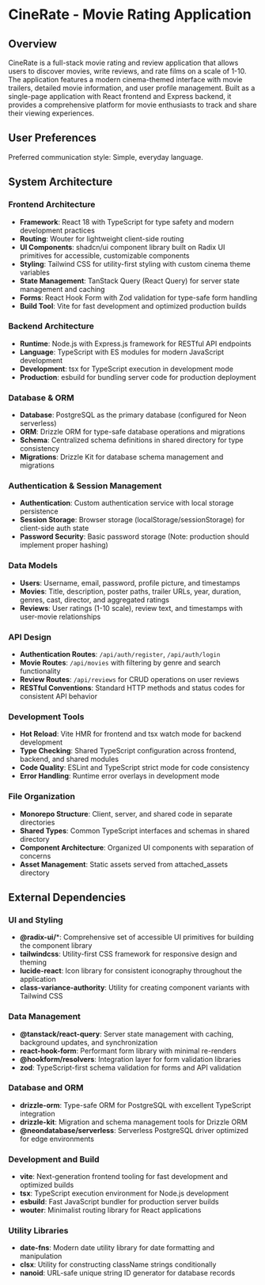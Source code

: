 # CineRate - Movie Rating Application

## Overview

CineRate is a full-stack movie rating and review application that allows users to discover movies, write reviews, and rate films on a scale of 1-10. The application features a modern cinema-themed interface with movie trailers, detailed movie information, and user profile management. Built as a single-page application with React frontend and Express backend, it provides a comprehensive platform for movie enthusiasts to track and share their viewing experiences.

## User Preferences

Preferred communication style: Simple, everyday language.

## System Architecture

### Frontend Architecture
- **Framework**: React 18 with TypeScript for type safety and modern development practices
- **Routing**: Wouter for lightweight client-side routing
- **UI Components**: shadcn/ui component library built on Radix UI primitives for accessible, customizable components
- **Styling**: Tailwind CSS for utility-first styling with custom cinema theme variables
- **State Management**: TanStack Query (React Query) for server state management and caching
- **Forms**: React Hook Form with Zod validation for type-safe form handling
- **Build Tool**: Vite for fast development and optimized production builds

### Backend Architecture
- **Runtime**: Node.js with Express.js framework for RESTful API endpoints
- **Language**: TypeScript with ES modules for modern JavaScript development
- **Development**: tsx for TypeScript execution in development mode
- **Production**: esbuild for bundling server code for production deployment

### Database & ORM
- **Database**: PostgreSQL as the primary database (configured for Neon serverless)
- **ORM**: Drizzle ORM for type-safe database operations and migrations
- **Schema**: Centralized schema definitions in shared directory for type consistency
- **Migrations**: Drizzle Kit for database schema management and migrations

### Authentication & Session Management
- **Authentication**: Custom authentication service with local storage persistence
- **Session Storage**: Browser storage (localStorage/sessionStorage) for client-side auth state
- **Password Security**: Basic password storage (Note: production should implement proper hashing)

### Data Models
- **Users**: Username, email, password, profile picture, and timestamps
- **Movies**: Title, description, poster paths, trailer URLs, year, duration, genres, cast, director, and aggregated ratings
- **Reviews**: User ratings (1-10 scale), review text, and timestamps with user-movie relationships

### API Design
- **Authentication Routes**: `/api/auth/register`, `/api/auth/login`
- **Movie Routes**: `/api/movies` with filtering by genre and search functionality
- **Review Routes**: `/api/reviews` for CRUD operations on user reviews
- **RESTful Conventions**: Standard HTTP methods and status codes for consistent API behavior

### Development Tools
- **Hot Reload**: Vite HMR for frontend and tsx watch mode for backend development
- **Type Checking**: Shared TypeScript configuration across frontend, backend, and shared modules
- **Code Quality**: ESLint and TypeScript strict mode for code consistency
- **Error Handling**: Runtime error overlays in development mode

### File Organization
- **Monorepo Structure**: Client, server, and shared code in separate directories
- **Shared Types**: Common TypeScript interfaces and schemas in shared directory
- **Component Architecture**: Organized UI components with separation of concerns
- **Asset Management**: Static assets served from attached_assets directory

## External Dependencies

### UI and Styling
- **@radix-ui/***: Comprehensive set of accessible UI primitives for building the component library
- **tailwindcss**: Utility-first CSS framework for responsive design and theming
- **lucide-react**: Icon library for consistent iconography throughout the application
- **class-variance-authority**: Utility for creating component variants with Tailwind CSS

### Data Management
- **@tanstack/react-query**: Server state management with caching, background updates, and synchronization
- **react-hook-form**: Performant form library with minimal re-renders
- **@hookform/resolvers**: Integration layer for form validation libraries
- **zod**: TypeScript-first schema validation for forms and API validation

### Database and ORM
- **drizzle-orm**: Type-safe ORM for PostgreSQL with excellent TypeScript integration
- **drizzle-kit**: Migration and schema management tools for Drizzle ORM
- **@neondatabase/serverless**: Serverless PostgreSQL driver optimized for edge environments

### Development and Build
- **vite**: Next-generation frontend tooling for fast development and optimized builds
- **tsx**: TypeScript execution environment for Node.js development
- **esbuild**: Fast JavaScript bundler for production server builds
- **wouter**: Minimalist routing library for React applications

### Utility Libraries
- **date-fns**: Modern date utility library for date formatting and manipulation
- **clsx**: Utility for constructing className strings conditionally
- **nanoid**: URL-safe unique string ID generator for database records